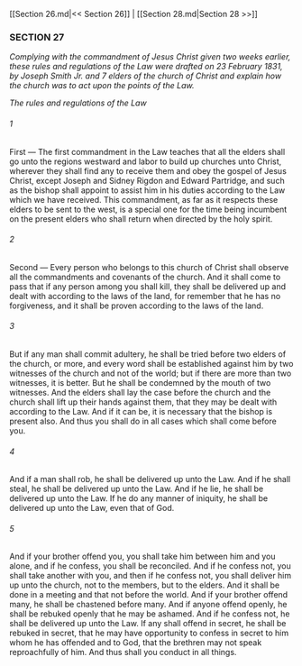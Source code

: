 [[Section 26.md|<< Section 26]]  |  [[Section 28.md|Section 28 >>]]

### SECTION 27

*Complying with the commandment of Jesus Christ given two weeks earlier, these rules and regulations of the Law were drafted on 23 February 1831, by Joseph Smith Jr. and 7 elders of the church of Christ and explain how the church was to act upon the points of the Law.*


*The rules and regulations of the Law*

###### 1
First — The first commandment in the Law teaches that all the elders shall go unto the regions westward and labor to build up churches unto Christ, wherever they shall find any to receive them and obey the gospel of Jesus Christ, except Joseph and Sidney Rigdon and Edward Partridge, and such as the bishop shall appoint to assist him in his duties according to the Law which we have received. This commandment, as far as it respects these elders to be sent to the west, is a special one for the time being incumbent on the present elders who shall return when directed by the holy spirit.

###### 2
Second — Every person who belongs to this church of Christ shall observe all the commandments and covenants of the church. And it shall come to pass that if any person among you shall kill, they shall be delivered up and dealt with according to the laws of the land, for remember that he has no forgiveness, and it shall be proven according to the laws of the land.

###### 3
But if any man shall commit adultery, he shall be tried before two elders of the church, or more, and every word shall be established against him by two witnesses of the church and not of the world; but if there are more than two witnesses, it is better. But he shall be condemned by the mouth of two witnesses. And the elders shall lay the case before the church and the church shall lift up their hands against them, that they may be dealt with according to the Law. And if it can be, it is necessary that the bishop is present also. And thus you shall do in all cases which shall come before you.

###### 4
And if a man shall rob, he shall be delivered up unto the Law. And if he shall steal, he shall be delivered up unto the Law. And if he lie, he shall be delivered up unto the Law. If he do any manner of iniquity, he shall be delivered up unto the Law, even that of God.

###### 5
And if your brother offend you, you shall take him between him and you alone, and if he confess, you shall be reconciled. And if he confess not, you shall take another with you, and then if he confess not, you shall deliver him up unto the church, not to the members, but to the elders. And it shall be done in a meeting and that not before the world. And if your brother offend many, he shall be chastened before many. And if anyone offend openly, he shall be rebuked openly that he may be ashamed. And if he confess not, he shall be delivered up unto the Law. If any shall offend in secret, he shall be rebuked in secret, that he may have opportunity to confess in secret to him whom he has offended and to God, that the brethren may not speak reproachfully of him. And thus shall you conduct in all things.